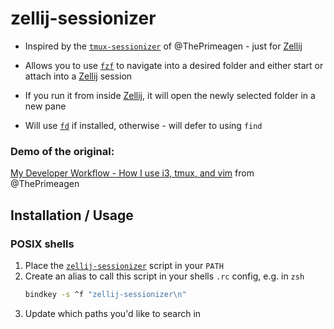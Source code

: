 # zellij-sessionizer

* Inspired by the [`tmux-sessionizer`] of @ThePrimeagen - just for [Zellij]

* Allows you to use [`fzf`] to navigate into a desired folder and either start or attach into a [Zellij] session

* If you run it from inside [Zellij], it will open the newly selected folder in a new pane

* Will use [`fd`] if installed, otherwise - will defer to using `find`

### Demo of the original:
[My Developer Workflow - How I use i3, tmux, and vim](https://youtu.be/bdumjiHabhQ?t=269) from @ThePrimeagen

## Installation / Usage
### POSIX shells
 1. Place the [`zellij-sessionizer`](zellij-sessionizer) script in your `PATH`
 2. Create an alias to call this script in your shells `.rc` config, e.g. in `zsh`
    ```sh
    bindkey -s ^f "zellij-sessionizer\n"
    ```
 3. Update which paths you'd like to search in


[`tmux-sessionizer`]: https://github.com/ThePrimeagen/.dotfiles/blob/602019e902634188ab06ea31251c01c1a43d1621/bin/.local/scripts/tmux-sessionizer
[Zellij]: https://zellij.dev/
[`fzf`]: https://github.com/junegunn/fzf
[`fd`]: https://github.com/sharkdp/fd
